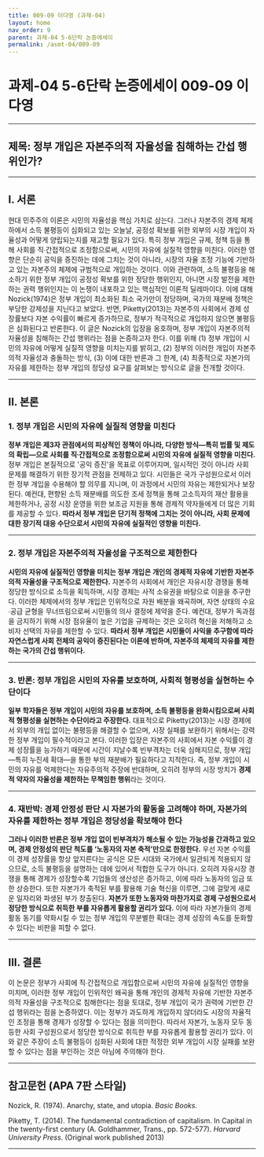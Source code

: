 ```yaml
---
title: 009-09 이다영 (과제-04)
layout: home
nav_order: 9
parent: 과제-04 5-6단락 논증에세이
permalink: /asmt-04/009-09
---
```


# 과제-04 5-6단락 논증에세이 009-09 이다영 

---

## 제목: 정부 개입은 자본주의적 자율성을 침해하는 간섭 행위인가?

---

## I. 서론

현대 민주주의 이론은 시민의 자율성을 핵심 가치로 삼는다. 그러나 자본주의 경제 체제 하에서 소득 불평등이 심화되고 있는 오늘날, 공정성 확보를 위한 외부의 시장 개입이 자율성과 어떻게 양립되는지를 재고할 필요가 있다. 특히 정부 개입은 규제, 정책 등을 통해 사회를 직∙간접적으로 조정함으로써, 시민의 자유에 실질적 영향을 미친다. 이러한 영향은 단순히 공익을 증진하는 데에 그치는 것이 아니라, 시장의 자율 조정 기능에 기반하고 있는 자본주의 체제에 규범적으로 개입하는 것이다. 이와 관련하여, 소득 불평등을 해소하기 위한 정부 개입이 공정성 확보를 위한 정당한 행위인지, 아니면 시장 발전을 제한하는 권력 행위인지는 이 논쟁이 내포하고 있는 핵심적인 이론적 딜레마이다. 이에 대해 Nozick(1974)은 정부 개입이 최소화된 최소 국가만이 정당하며, 국가의 재분배 정책은 부당한 강제성을 지닌다고 보았다. 반면, Piketty(2013)는 자본주의 사회에서 경제 성장률보다 자본 수익률이 빠르게 증가하므로, 정부가 적극적으로 개입하지 않으면 불평등은 심화된다고 반론한다. 이 글은 Nozick의 입장을 옹호하며, 정부 개입이 자본주의적 자율성을 침해하는 간섭 행위라는 점을 논증하고자 한다. 이를 위해 (1) 정부 개입이 시민의 자유에 어떻게 실질적 영향을 미치는지를 밝히고, (2) 정부의 이러한 개입이 자본주의적 자율성과 충돌하는 방식, (3) 이에 대한 반론과 그 한계, (4) 최종적으로 자본가의 자유를 제한하는 정부 개입의 정당성 요구를 살펴보는 방식으로 글을 전개할 것이다.

---

## II. 본론

### 1. 정부 개입은 시민의 자유에 실질적 영향을 미친다

**정부 개입은 제3자 관점에서의 피상적인 정책이 아니라, 다양한 방식—특히 법률 및 제도의 확립—으로 사회를 직∙간접적으로 조정함으로써 시민의 자유에 실질적 영향을 미친다.** 정부 개입은 본질적으로 '공익 증진'을 목표로 이루어지며, 일시적인 것이 아니라 사회 문제를 해결하기 위한 장기적 관점을 전제하고 있다. 시민들은 국가 구성원으로서 이러한 정부 개입을 수용해야 할 의무를 지니며, 이 과정에서 시민의 자유는 제한되거나 보장된다. 예컨대, 편향된 소득 재분배를 의도한 조세 정책을 통해 고소득자의 재산 활용을 제한하거나, 공정 시장 운영을 위한 보조금 지원을 통해 경제적 약자들에게 더 많은 기회를 제공할 수 있다. **따라서 정부 개입은 단기적 정책에 그치는 것이 아니라, 사회 문제에 대한 장기적 대응 수단으로서 시민의 자유에 실질적인 영향을 미친다.**

---

### 2. 정부 개입은 자본주의적 자율성을 구조적으로 제한한다

**시민의 자유에 실질적인 영향을 미치는 정부 개입은 개인의 경제적 자유에 기반한 자본주의적 자율성을 구조적으로 제한한다.** 자본주의 사회에서 개인은 자유시장 경쟁을 통해 정당한 방식으로 소득을 획득하며, 시장 경제는 사적 소유권을 바탕으로 이윤을 추구한다. 이러한 체제에서의 정부 개입은 인위적으로 자원 배분을 왜곡하며, 자연 상태의 수요∙공급 균형을 무너뜨림으로써 시민들의 의사 결정에 제약을 준다. 예컨대, 정부가 독과점을 금지하기 위해 시장 점유율이 높은 기업을 규제하는 것은 오히려 혁신을 저해하고 소비자 선택의 자유를 제한할 수 있다. **따라서 정부 개입은 시민들이 사익을 추구함에 따라 자연스럽게 사회 전체의 공익이 증진된다는 이론에 반하며, 자본주의 체제의 자유를 제한하는 국가의 간섭 행위이다.**

---

### 3. 반론: 정부 개입은 시민의 자유를 보호하며, 사회적 형평성을 실현하는 수단이다

**일부 학자들은 정부 개입이 시민의 자유를 보호하며, 소득 불평등을 완화시킴으로써 사회적 형평성을 실현하는 수단이라고 주장한다.** 대표적으로 Piketty(2013)는 시장 경제에서 외부의 개입 없이는 불평등을 해결할 수 없으며, 시장 실패를 보완하기 위해서는 강력한 정부 개입이 필수적이라고 본다. 이러한 입장은 자본주의 사회에서 자본 수익률이 경제 성장률을 능가하기 때문에 시간이 지날수록 빈부격차는 더욱 심해지므로, 정부 개입—특히 누진세 확대—을 통한 부의 재분배가 필요하다고 지적한다. 즉, 정부 개입이 시민의 자유를 억제한다는 자유주의적 주장에 반대하며, 오히려 정부의 시장 방치가  **경제적 약자의 자율성을 제한하는 무책임한 행위**라는 것이다.

---

### 4. 재반박: 경제 안정성 판단 시 자본가의 활동을 고려해야 하며, 자본가의 자유를 제한하는 정부 개입은 정당성을 확보해야 한다

**그러나 이러한 반론은 정부 개입 없이 빈부격차가 해소될 수 있는 가능성을 간과하고 있으며, 경제 안정성의 판단 척도를 ‘노동자의 자본 축적’만으로 한정한다.** 우선 자본 수익률이 경제 성장률을 항상 앞지른다는 공식은 모든 시대와 국가에서 일관되게 적용되지 않으므로, 소득 불평등을 설명하는 데에 있어서 적합한 도구가 아니다. 오히려 자유시장 경쟁을 통해 경제가 성장할수록 기업들의 생산성은 증가하고, 이에 따라 노동자의 임금 또한 상승한다. 또한 자본가가 축적된 부를 활용해 기술 혁신을 이루면, 그에 걸맞게 새로운 일자리와 파생된 부가 창출된다. **자본가 또한 노동자와 마찬가지로 경제 구성원으로서 정당한 방식으로 취득한 부를 자유롭게 활용할 권리가 있다.** 이에 따라 자본가들의 경제 활동 동기를 약화시킬 수 있는 정부 개입의 무분별한 확대는 경제 성장의 속도를 둔화할 수 있다는 비판을 피할 수 없다.

---

## III. 결론 

이 논문은 정부가 사회에 직∙간접적으로 개입함으로써 시민의 자유에 실질적인 영향을 미치며, 이러한 정부 개입이 인위적인 왜곡을 통해 개인의 경제적 자유에 기반한 자본주의적 자율성을 구조적으로 침해한다는 점을 토대로, 정부 개입이 국가 권력에 기반한 간섭 행위라는 점을 논증하였다. 이는 정부가 과도하게 개입하지 않더라도 시장의 자율적인 조정을 통해 경제가 성장할 수 있다는 점을 의미한다. 따라서 자본가, 노동자 모두 동등한 사회 구성원으로서 정당한 방식으로 취득한 부를 자유롭게 활용할 권리가 있다. 이와 같은 주장이 소득 불평등이 심화된 사회에 대한 적정한 외부 개입이 시장 실패를 보완할 수 있다는 점을 부인하는 것은 아님에 주의해야 한다.

---

## 참고문헌 (APA 7판 스타일)

Nozick, R. (1974). Anarchy, state, and utopia. *Basic Books*.

Piketty, T. (2014). The fundamental contradiction of capitalism. In Capital in the twenty-first century (A. Goldhammer, Trans., pp. 572-577). *Harvard University Press*. (Original work published 2013)

---
